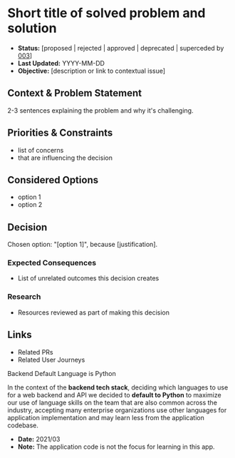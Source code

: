 # Short title of solved problem and solution

* **Status:** [proposed | rejected | approved | deprecated | superceded by [003](003-example.md)]
* **Last Updated:** YYYY-MM-DD
* **Objective:** [description or link to contextual issue]

## Context & Problem Statement

2-3 sentences explaining the problem and why it's challenging.

## Priorities & Constraints <!-- optional -->

* list of concerns
* that are influencing the decision

## Considered Options

* option 1
* option 2

## Decision

Chosen option: "[option 1]", because [justification].

### Expected Consequences <!-- optional -->

* List of unrelated outcomes this decision creates

### Research <!-- optional -->

* Resources reviewed as part of making this decision

## Links

* Related PRs
* Related User Journeys


Backend Default Language is Python

In the context of the **backend tech stack**, deciding which languages to use for a web backend and API we decided to **default to Python** to maximize our use of language skills on the team that are also common across the industry, accepting many enterprise organizations use other languages for application implementation and may learn less from the application codebase.

* **Date:** 2021/03
* **Note:** The application code is not the focus for learning in this app.